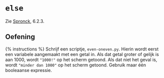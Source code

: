 # `else`
Zie [Spronck](http://www.spronck.net/pythonbook/pythonboek.pdf), 6.2.3.

## Oefening
{% instructions %}
Schrijf een scriptje, `even-oneven.py`. Hierin wordt eerst een variabele aangemaakt met een getal in. Als dat getal groter of gelijk is aan 1000, wordt `"1000!"` op het scherm getoond. Als dat niet het geval is, wordt `"minder dan 1000"` op het scherm getoond. Gebruik maar één booleaanse expressie.
